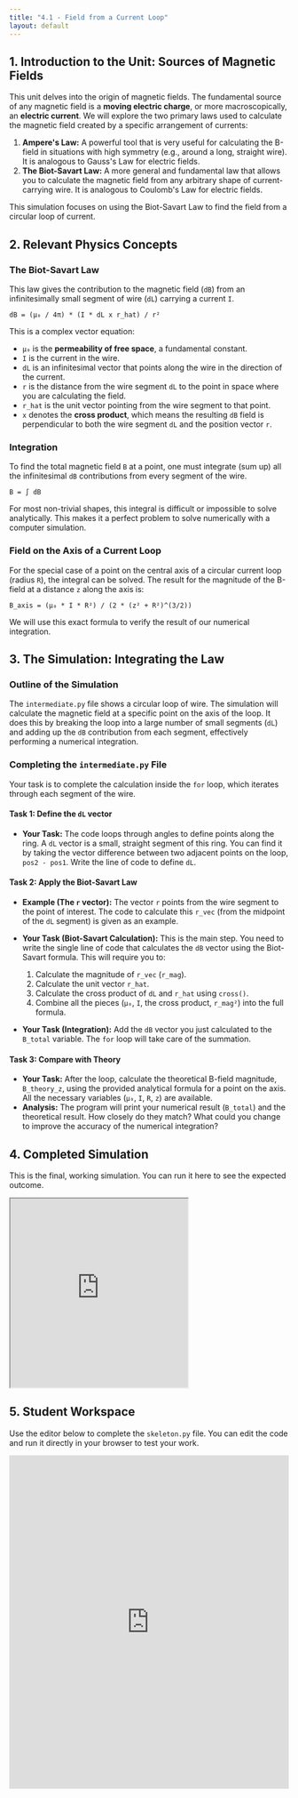 ```yaml
---
title: "4.1 - Field from a Current Loop"
layout: default
---
```



## 1. Introduction to the Unit: Sources of Magnetic Fields

This unit delves into the origin of magnetic fields. The fundamental source of any magnetic field is a **moving electric charge**, or more macroscopically, an **electric current**. We will explore the two primary laws used to calculate the magnetic field created by a specific arrangement of currents:

1.  **Ampere's Law:** A powerful tool that is very useful for calculating the B-field in situations with high symmetry (e.g., around a long, straight wire). It is analogous to Gauss's Law for electric fields.
2.  **The Biot-Savart Law:** A more general and fundamental law that allows you to calculate the magnetic field from any arbitrary shape of current-carrying wire. It is analogous to Coulomb's Law for electric fields. 

This simulation focuses on using the Biot-Savart Law to find the field from a circular loop of current.

## 2. Relevant Physics Concepts

### The Biot-Savart Law

This law gives the contribution to the magnetic field (`dB`) from an infinitesimally small segment of wire (`dL`) carrying a current `I`.

`dB = (μ₀ / 4π) * (I * dL x r_hat) / r²`

This is a complex vector equation:
-   `μ₀` is the **permeability of free space**, a fundamental constant.
-   `I` is the current in the wire.
-   `dL` is an infinitesimal vector that points along the wire in the direction of the current.
-   `r` is the distance from the wire segment `dL` to the point in space where you are calculating the field.
-   `r_hat` is the unit vector pointing from the wire segment to that point.
-   `x` denotes the **cross product**, which means the resulting `dB` field is perpendicular to both the wire segment `dL` and the position vector `r`.

### Integration

To find the total magnetic field `B` at a point, one must integrate (sum up) all the infinitesimal `dB` contributions from every segment of the wire.

`B = ∫ dB`

For most non-trivial shapes, this integral is difficult or impossible to solve analytically. This makes it a perfect problem to solve numerically with a computer simulation.

### Field on the Axis of a Current Loop

For the special case of a point on the central axis of a circular current loop (radius `R`), the integral can be solved. The result for the magnitude of the B-field at a distance `z` along the axis is:

`B_axis = (μ₀ * I * R²) / (2 * (z² + R²)^(3/2))`

We will use this exact formula to verify the result of our numerical integration.

## 3. The Simulation: Integrating the Law

### Outline of the Simulation

The `intermediate.py` file shows a circular loop of wire. The simulation will calculate the magnetic field at a specific point on the axis of the loop. It does this by breaking the loop into a large number of small segments (`dL`) and adding up the `dB` contribution from each segment, effectively performing a numerical integration.

### Completing the `intermediate.py` File

Your task is to complete the calculation inside the `for` loop, which iterates through each segment of the wire.

#### **Task 1: Define the `dL` vector**

- **Your Task:** The code loops through angles to define points along the ring. A `dL` vector is a small, straight segment of this ring. You can find it by taking the vector difference between two adjacent points on the loop, `pos2 - pos1`. Write the line of code to define `dL`.

#### **Task 2: Apply the Biot-Savart Law**

- **Example (The `r` vector):** The vector `r` points from the wire segment to the point of interest. The code to calculate this `r_vec` (from the midpoint of the `dL` segment) is given as an example.

- **Your Task (Biot-Savart Calculation):** This is the main step. You need to write the single line of code that calculates the `dB` vector using the Biot-Savart formula. This will require you to:
    1.  Calculate the magnitude of `r_vec` (`r_mag`).
    2.  Calculate the unit vector `r_hat`.
    3.  Calculate the cross product of `dL` and `r_hat` using `cross()`.
    4.  Combine all the pieces (`μ₀`, `I`, the cross product, `r_mag²`) into the full formula.

- **Your Task (Integration):** Add the `dB` vector you just calculated to the `B_total` variable. The `for` loop will take care of the summation.

#### **Task 3: Compare with Theory**

- **Your Task:** After the loop, calculate the theoretical B-field magnitude, `B_theory_z`, using the provided analytical formula for a point on the axis. All the necessary variables (`μ₀`, `I`, `R`, `z`) are available.
- **Analysis:** The program will print your numerical result (`B_total`) and the theoretical result. How closely do they match? What could you change to improve the accuracy of the numerical integration?

## 4. Completed Simulation

This is the final, working simulation. You can run it here to see the expected outcome.

<iframe src="https://glowscript.org/#/user/cglenz/folder/APSimulations-CEM/program/4.1-complete.py" width="320" height="340"></iframe>

## 5. Student Workspace

Use the editor below to complete the `skeleton.py` file. You can edit the code and run it directly in your browser to test your work.

<iframe src="https://trinket.io/embed/glowscript/49dd495f5da0" width="100%" height="600" frameborder="0" marginwidth="0" marginheight="0" allowfullscreen></iframe>
